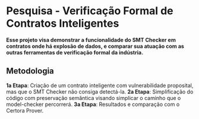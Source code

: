 # Pesquisa - Verificação Formal de Contratos Inteligentes

**Esse projeto visa demonstrar a funcionalidade do SMT Checker em contratos onde há explosão de dados, e comparar sua atuação com as outras ferramentas de verificação formal da indústria.**

## Metodologia

**1a Etapa**: Criação de um contrato inteligente com vulnerabilidade proposital, mas que o SMT Checker não consiga detectá-la.
**2a Etapa**: Simplificação do código com preservação semântica visando simplicar o caminho que o model-checker percorrerá.
**3a Etapa**: Resultados e comparação com o Certora Prover.
